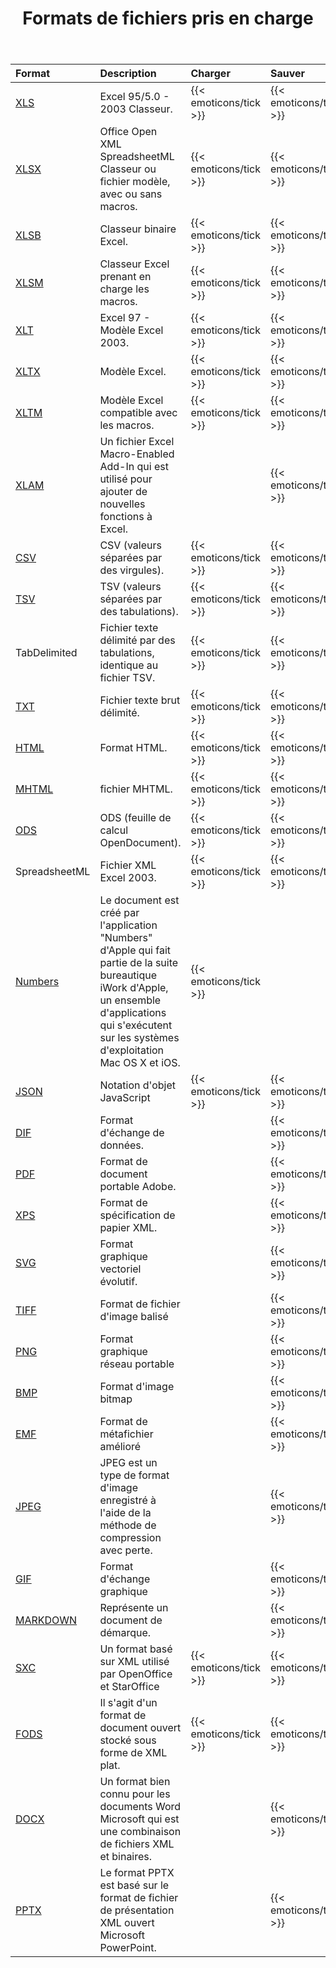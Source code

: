 ﻿---
title: Formats de fichiers pris en charge
type: docs
weight: 20
url: /fr/net/supported-file-formats/
---
|**Format**|**Description**|**Charger**|**Sauver**|
|:- |:- |:- |:- |
|[XLS](https://docs.fileformat.com/spreadsheet/xls/)|Excel 95/5.0 - 2003 Classeur.|{{< emoticons/tick >}}|{{< emoticons/tick >}}|
|[XLSX](https://docs.fileformat.com/spreadsheet/xlsx/)|Office Open XML SpreadsheetML Classeur ou fichier modèle, avec ou sans macros.|{{< emoticons/tick >}}|{{< emoticons/tick >}}|
|[XLSB](https://docs.fileformat.com/spreadsheet/xlsb/)|Classeur binaire Excel.|{{< emoticons/tick >}}|{{< emoticons/tick >}}|
|[XLSM](https://docs.fileformat.com/spreadsheet/xlsm/)|Classeur Excel prenant en charge les macros.|{{< emoticons/tick >}}|{{< emoticons/tick >}}|
|[XLT](https://docs.fileformat.com/spreadsheet/xlt/)|Excel 97 - Modèle Excel 2003.|{{< emoticons/tick >}}|{{< emoticons/tick >}}|
|[XLTX](https://docs.fileformat.com/spreadsheet/xltx/)|Modèle Excel.|{{< emoticons/tick >}}|{{< emoticons/tick >}}|
|[XLTM](https://docs.fileformat.com/spreadsheet/xltm/)|Modèle Excel compatible avec les macros.|{{< emoticons/tick >}}|{{< emoticons/tick >}}|
|[XLAM](https://docs.fileformat.com/spreadsheet/xlam/)|Un fichier Excel Macro-Enabled Add-In qui est utilisé pour ajouter de nouvelles fonctions à Excel.||{{< emoticons/tick >}}|
|[CSV](https://docs.fileformat.com/spreadsheet/csv/)|CSV (valeurs séparées par des virgules).|{{< emoticons/tick >}}|{{< emoticons/tick >}}|
|[TSV](https://docs.fileformat.com/spreadsheet/tsv/)|TSV (valeurs séparées par des tabulations).|{{< emoticons/tick >}}|{{< emoticons/tick >}}|
|TabDelimited|Fichier texte délimité par des tabulations, identique au fichier TSV.|{{< emoticons/tick >}}|{{< emoticons/tick >}}|
|[TXT](https://docs.fileformat.com/word-processing/txt/)|Fichier texte brut délimité.|{{< emoticons/tick >}}|{{< emoticons/tick >}}|
|[HTML](https://docs.fileformat.com/web/html/)|Format HTML.|{{< emoticons/tick >}}|{{< emoticons/tick >}}|
|[MHTML](https://docs.fileformat.com/web/mhtml/)|fichier MHTML.|{{< emoticons/tick >}}|{{< emoticons/tick >}}|
|[ODS](https://docs.fileformat.com/spreadsheet/ods/)|ODS (feuille de calcul OpenDocument).|{{< emoticons/tick >}}|{{< emoticons/tick >}}|
|SpreadsheetML|Fichier XML Excel 2003.|{{< emoticons/tick >}}|{{< emoticons/tick >}}|
|[Numbers](https://docs.fileformat.com/spreadsheet/numbers/)|Le document est créé par l'application "Numbers" d'Apple qui fait partie de la suite bureautique iWork d'Apple, un ensemble d'applications qui s'exécutent sur les systèmes d'exploitation Mac OS X et iOS.|{{< emoticons/tick >}}||
|[JSON](https://docs.fileformat.com/web/json/)|Notation d'objet JavaScript|{{< emoticons/tick >}}|{{< emoticons/tick >}}|
|[DIF](https://docs.fileformat.com/spreadsheet/dif/)|Format d'échange de données.||{{< emoticons/tick >}}|
|[PDF](https://docs.fileformat.com/pdf/)|Format de document portable Adobe.||{{< emoticons/tick >}}|
|[XPS](https://docs.fileformat.com/page-description-language/xps/)|Format de spécification de papier XML.||{{< emoticons/tick >}}|
|[SVG](https://docs.fileformat.com/page-description-language/svg/)|Format graphique vectoriel évolutif.||{{< emoticons/tick >}}|
|[TIFF](https://docs.fileformat.com/image/tiff/)|Format de fichier d'image balisé||{{< emoticons/tick >}}|
|[PNG](https://docs.fileformat.com/image/png/)|Format graphique réseau portable||{{< emoticons/tick >}}|
|[BMP](https://docs.fileformat.com/image/bmp/)|Format d'image bitmap||{{< emoticons/tick >}}|
|[EMF](https://docs.fileformat.com/image/emf/)|Format de métafichier amélioré||{{< emoticons/tick >}}|
|[JPEG](https://docs.fileformat.com/image/jpeg/)|JPEG est un type de format d'image enregistré à l'aide de la méthode de compression avec perte.||{{< emoticons/tick >}}|
|[GIF](https://docs.fileformat.com/image/gif/)|Format d'échange graphique||{{< emoticons/tick >}}|
|[MARKDOWN](https://docs.fileformat.com/word-processing/md/)|Représente un document de démarque.||{{< emoticons/tick >}}|
|[SXC](https://docs.fileformat.com/spreadsheet/sxc/)|Un format basé sur XML utilisé par OpenOffice et StarOffice|{{< emoticons/tick >}}|{{< emoticons/tick >}}|
|[FODS](https://docs.fileformat.com/spreadsheet/fods/)|Il s'agit d'un format de document ouvert stocké sous forme de XML plat.|{{< emoticons/tick >}}|{{< emoticons/tick >}}|
|[DOCX](https://docs.fileformat.com/word-processing/docx/)|Un format bien connu pour les documents Word Microsoft qui est une combinaison de fichiers XML et binaires.||{{< emoticons/tick >}}|
|[PPTX](https://docs.fileformat.com/presentation/pptx/)|Le format PPTX est basé sur le format de fichier de présentation XML ouvert Microsoft PowerPoint.||{{< emoticons/tick >}}|
